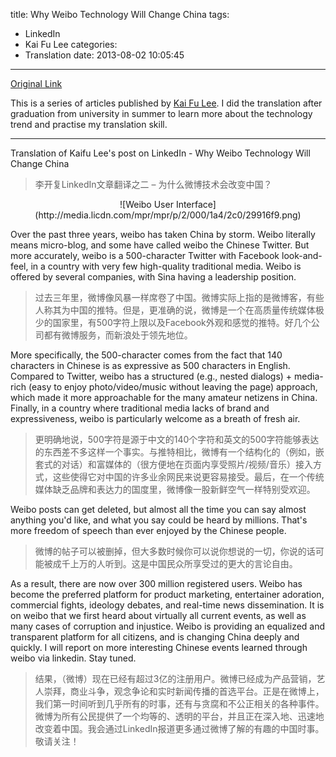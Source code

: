 title: Why Weibo Technology Will Change China
tags:
  - LinkedIn
  - Kai Fu Lee
categories:
  - Translation
date: 2013-08-02 10:05:45
---
[Original Link](https://www.linkedin.com/today/post/article/20121002122222-416648-why-weibo-technology-will-change-china)

This is a series of articles published by [Kai Fu Lee](https://www.linkedin.com/profile/view?id=416648&authType=name&authToken=GZNe&ref=CONTENT&goback=%2Empd2_*1_*1_*1_*1_*1_*1_20121002150727*5416648*5the*5chinese*5user*5is*5more*5like*5you*5than*5you*5think&trk=mp-ph-pn). I did the translation after graduation from university in summer to learn more about the technology trend and practise my translation skill.

---

Translation of Kaifu Lee's post on LinkedIn - Why Weibo Technology Will Change China
>李开复LinkedIn文章翻译之二 – 为什么微博技术会改变中国？

<center>![Weibo User Interface](http://media.licdn.com/mpr/mpr/p/2/000/1a4/2c0/29916f9.png)</center>

Over the past three years, weibo has taken China by storm. Weibo literally means micro-blog, and some have called weibo the Chinese Twitter. But more accurately, weibo is a 500-character Twitter with Facebook look-and-feel, in a country with very few high-quality traditional media. Weibo is offered by several companies, with Sina having a leadership position.
>过去三年里，微博像风暴一样席卷了中国。微博实际上指的是微博客，有些人称其为中国的推特。但是，更准确的说，微博是一个在高质量传统媒体极少的国家里，有500字符上限以及Facebook外观和感觉的推特。好几个公司都有微博服务，而新浪处于领先地位。

More specifically, the 500-character comes from the fact that 140 characters in Chinese is as expressive as 500 characters in English. Compared to Twitter, weibo has a structured (e.g., nested dialogs) + media-rich (easy to enjoy photo/video/music without leaving the page) approach, which made it more approachable for the many amateur netizens in China. Finally, in a country where traditional media lacks of brand and expressiveness, weibo is particularly welcome as a breath of fresh air.
>更明确地说，500字符是源于中文的140个字符和英文的500字符能够表达的东西差不多这样一个事实。与推特相比，微博有一个结构化的（例如，嵌套式的对话）和富媒体的（很方便地在页面内享受照片/视频/音乐）接入方式，这些使得它对中国的许多业余网民来说更容易接受。最后，在一个传统媒体缺乏品牌和表达力的国度里，微博像一股新鲜空气一样特别受欢迎。

Weibo posts can get deleted, but almost all the time you can say almost anything you'd like, and what you say could be heard by millions. That's more freedom of speech than ever enjoyed by the Chinese people.
>微博的帖子可以被删掉，但大多数时候你可以说你想说的一切，你说的话可能被成千上万的人听到。这是中国民众所享受过的更大的言论自由。

As a result, there are now over 300 million registered users. Weibo has become the preferred platform for product marketing, entertainer adoration, commercial fights, ideology debates, and real-time news dissemination. It is on weibo that we first heard about virtually all current events, as well as many cases of corruption and injustice. Weibo is providing an equalized and transparent platform for all citizens, and is changing China deeply and quickly. I will report on more interesting Chinese events learned through weibo via linkedin. Stay tuned.
>结果，（微博）现在已经有超过3亿的注册用户。微博已经成为产品营销，艺人崇拜，商业斗争，观念争论和实时新闻传播的首选平台。正是在微博上，我们第一时间听到几乎所有的时事，还有与贪腐和不公正相关的各种事件。微博为所有公民提供了一个均等的、透明的平台，并且正在深入地、迅速地改变着中国。我会通过LinkedIn报道更多通过微博了解的有趣的中国时事。敬请关注！
